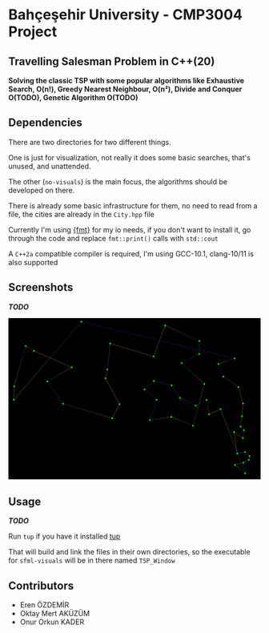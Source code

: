 # Bahçeşehir University - CMP3004 Project

## Travelling Salesman Problem in C++(20)

**Solving the classic TSP with some popular algorithms like
Exhaustive Search, O(n!), Greedy Nearest Neighbour, O(n²), Divide and Conquer O(TODO),
Genetic Algorithm O(TODO)**

## Dependencies

There are two directories for two different things.

One is just for visualization, not really it does some basic searches, that's unused,
and unattended.

The other (`no-visuals`) is the main focus, the algorithms should be developed on there.

There is already some basic infrastructure for them, no need to read from a
file, the cities are already in the `City.hpp` file

Currently I'm using [{fmt}](https://fmt.dev/) for my io needs, if you
don't want to install it, go through the code and replace `fmt::print()`
calls with `std::cout`

A `C++2a` compatible compiler is required, I'm using GCC-10.1,
clang-10/11 is also supported

## Screenshots

_**TODO**_

![Nearest Neighbour 48](img/48-nn.png "48 City NN")

## Usage

_**TODO**_

Run `tup` if you have it installed [tup](http://gittup.org/tup)

That will build and link the files in their own directories, so
the executable for `sfml-visuals` will be in there named `TSP_Window`

## Contributors

- Eren ÖZDEMİR
- Oktay Mert AKÜZÜM
- Onur Orkun KADER

